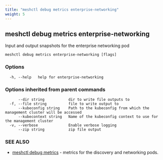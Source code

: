 ```yaml
---
title: "meshctl debug metrics enterprise-networking"
weight: 5
---
```

## meshctl debug metrics enterprise-networking

Input and output snapshots for the enterprise networking pod

```
meshctl debug metrics enterprise-networking [flags]
```

### Options

```
  -h, --help   help for enterprise-networking
```

### Options inherited from parent commands

```
      --dir string           dir to write file outputs to
  -f, --file string          file to write output to
      --kubeconfig string    Path to the kubeconfig from which the management cluster will be accessed
      --kubecontext string   Name of the kubeconfig context to use for the management cluster
  -v, --verbose              Enable verbose logging
      --zip string           zip file output
```

### SEE ALSO

* [meshctl debug metrics](../meshctl_debug_metrics)	 - metrics for the discovery and networking pods.

